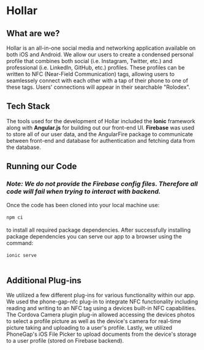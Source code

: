 # Hollar

## What are we?

Hollar is an all-in-one social media and networking application available on both iOS and Android. We allow our users to create a condensed personal profile that combines both social (i.e. Instagram, Twitter, etc.) and professional (i.e. LinkedIn, GitHub, etc.) profiles. These profiles can be written to NFC (Near-Field Communication) tags, allowing users to seamlessely connect with each other with a tap of their phone to one of these tags. Users' connections will appear in their searchable "Rolodex". 

## Tech Stack
  
The tools used for the development of Hollar included the <strong>Ionic</strong> framework along with <strong>Angular.js</strong> for building out our front-end UI. <strong>Firebase</strong> was used to store all of our user data, and the AngularFire package to communicate between front-end and database for authentication and fetching data from the database.

## Running our Code 
### <i>Note: We do not provide the Firebase config files. Therefore all code will fail when trying to interact with backend.</i>
  
Once the code has been cloned into your local machine use: <br/><br/>
  ``` npm ci ``` 
<br/><br/>to install all required package dependencies. After successfully installing package dependencies you can serve our app to a browser using the command:<br/><br/>
  ``` ionic serve ```
<br/><br/>
  
## Additional Plug-ins

We utilized a few different plug-ins for various functionality within our app. We used the phone-gap-nfc plug-in to integrate NFC functionality including reading and writing to an NFC tag using a devices built-in NFC capabilities. The Cordova Camera plugin plug-in allowed accessing the devices photos to select a profile picture as well as the device's camera for real-time picture taking and uploading to a user's profile. Lastly, we utilized PhoneGap's iOS File Picker to upload documents from the device's storage to a user profile (stored on Firebase backend). 
